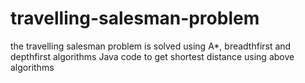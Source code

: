# travelling-salesman-problem
the travelling salesman problem is solved using A*, breadthfirst and depthfirst algorithms
Java code to get shortest distance using above algorithms
